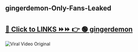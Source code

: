 
 ## gingerdemon-Only-Fans-Leaked

# <h2><a href="https://clipsfans.com/gingerdemon&ref=git">🔗 Click to LINKS ⏩⏩ 👉 🟢 gingerdemon </a></h2>

<a href="https://clipsfans.com/gingerdemon&ref=git" rel="nofollow" data-target="animated-image.originalLink"><img src="https://i.ibb.co.com/xMMVF88/686577567.gif" alt="Viral Video Original" style="max-width: 100%; display: inline-block;" data-target="animated-image.originalImage"></a>
